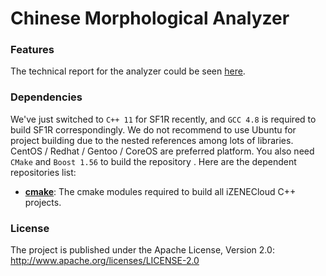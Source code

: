 Chinese Morphological Analyzer
=============================================

### Features
The technical report for the analyzer could be seen [here](https://github.com/izenecloud/icma/raw/master/docs/pdf/chinese-ma-tr.pdf).


### Dependencies
We've just switched to `C++ 11` for SF1R recently, and `GCC 4.8` is required to build SF1R correspondingly. We do not recommend to use Ubuntu for project building due to the nested references among lots of libraries. CentOS / Redhat / Gentoo / CoreOS are preferred platform. You also need `CMake` and `Boost 1.56` to build the repository . Here are the dependent repositories list:

* __[cmake](https://github.com/izenecloud/cmake)__: The cmake modules required to build all iZENECloud C++ projects.


### License
The project is published under the Apache License, Version 2.0:
http://www.apache.org/licenses/LICENSE-2.0
